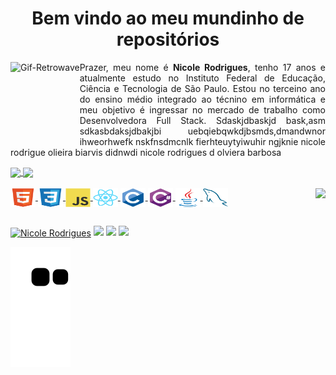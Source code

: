 <h1 align = "center"> Bem vindo ao meu mundinho de repositórios </h1>
 
 <div>
 <img align="left" alt="Gif-Retrowave" height="120em" src="https://i.pinimg.com/originals/8e/5b/8b/8e5b8b8549437138df2c080582a55c45.gif">
 <p align="justify"> Prazer, meu nome é <strong>Nicole Rodrigues</strong>, tenho 17 anos e atualmente estudo no Instituto Federal de Educação, Ciência e Tecnologia de São Paulo. Estou no terceino ano do ensino médio integrado ao técnino em informática e meu objetivo é ingressar no mercado de trabalho como Desenvolvedora Full Stack. Sdaskjdbaskjd bask,asm sdkasbdaksjdbakjbi uebqiebqwkdjbsmds,dmandwnor ihweorhwefk nskfnsdmcnlk fierhteuytyiwuhir ngjknie nicole rodrigue olieira biarvis  didnwdi nicole rodrigues d olviera barbosa</p>
 </div>
 
 <div>
  <a href="https://github.com/Nicolezete">
  <img align="center" height="130em" src="https://github-readme-stats.vercel.app/api/top-langs/?username=nicolezete&layout=compact&langs_count=16&theme=dracula"/>
   <img align="center" height="170em" src="https://github-readme-stats.vercel.app/api?username=nicolezete&show_icons=true&theme=dracula&include_all_commits=true&count_private=true"/>
</div>
 
<div style="display: inline_block"><br>
  <img align="center" alt="Nicole-HTML" height="30" width="40" src="https://raw.githubusercontent.com/devicons/devicon/master/icons/html5/html5-original.svg">
  <img align="center" alt="Nicole-CSS" height="30" width="40" src="https://raw.githubusercontent.com/devicons/devicon/master/icons/css3/css3-original.svg">
  <img align="center" alt="Nicole-Js" height="30" width="40" src="https://raw.githubusercontent.com/devicons/devicon/master/icons/javascript/javascript-original.svg">
  <img align="center" alt="Nicole-React" height="30" width="40" src="https://raw.githubusercontent.com/devicons/devicon/master/icons/react/react-original.svg">
  <img align="center" alt="Nicole-C" height="30" width="40" src="https://raw.githubusercontent.com/devicons/devicon/master/icons/c/c-original.svg">
  <img align="center" alt="Nicole-Csharp" height="30" width="40" src="https://raw.githubusercontent.com/devicons/devicon/master/icons/csharp/csharp-original.svg">
  <img align="center" alt="Nicole-Java" height="30" width="40" src="https://raw.githubusercontent.com/devicons/devicon/master/icons/java/java-original.svg">
  <img align="center" alt="Nicole-MySQL" height="30" width="40" src="https://raw.githubusercontent.com/devicons/devicon/master/icons/mysql/mysql-original.svg">
 
  <img align="right" height="80em" src="https://i.pinimg.com/originals/4a/ff/a0/4affa0f1f9da41409869f7da57e0f88c.gif" >
</div>
  
  ##
 
<div>
 <a href = "https://app.rocketseat.com.br/me/nicole-rodrigues-00417" target="_blank"> <img align = "center" src = "https://yt3.ggpht.com/ytc/AKedOLQkXnYChXAHOeBQLzwhk1_BHYgUXs6ITQOakoeNoQ=s900-c-k-c0x00ffffff-no-rj" alt = "Nicole Rodrigues" height = " 40 " width =" 40 "/></a>
  <a href="https://www.instagram.com/nicolezete/" target="_blank"><img src="https://img.shields.io/badge/-Instagram-%23E4405F?style=for-the-badge&logo=instagram&logoColor=white" target="_blank"></a>
  <a href = "nicolerodrigues.dev@gmail.com"><img src="https://img.shields.io/badge/-Gmail-%23333?style=for-the-badge&logo=gmail&logoColor=white" target="_blank"></a>
  <a href="https://www.linkedin.com/in/nicole-rodrigues-686019211/" target="_blank"><img src="https://img.shields.io/badge/-LinkedIn-%230077B5?style=for-the-badge&logo=linkedin&logoColor=white" target="_blank"></a>
 
  ![Snake animation](https://github.com/rafaballerini/rafaballerini/blob/output/github-contribution-grid-snake.svg)
 
</div>
